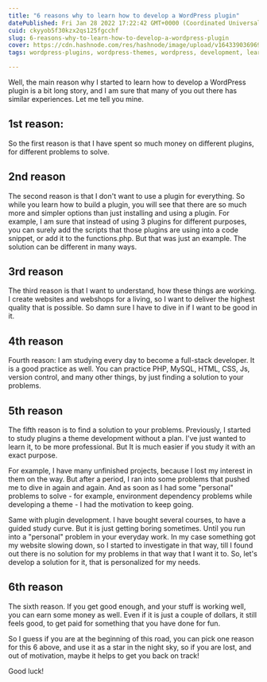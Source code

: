 ```yaml
---
title: "6 reasons why to learn how to develop a WordPress plugin"
datePublished: Fri Jan 28 2022 17:22:42 GMT+0000 (Coordinated Universal Time)
cuid: ckyyob5f30kzx2qs125fgcchf
slug: 6-reasons-why-to-learn-how-to-develop-a-wordpress-plugin
cover: https://cdn.hashnode.com/res/hashnode/image/upload/v1643390369697/-2ZuZs-SM.jpeg
tags: wordpress-plugins, wordpress-themes, wordpress, development, learning

---
```


Well, the main reason why I started to learn how to develop a WordPress plugin is a bit long story, and I am sure that many of you out there has similar experiences. Let me tell you mine.

## 1st reason:

So the first reason is that I have spent so much money on different plugins, for different problems to solve. 

## 2nd reason

The second reason is that I don't want to use a plugin for everything. So while you learn how to build a plugin, you will see that there are so much more and simpler options than just installing and using a plugin. For example, I am sure that instead of using 3 plugins for different purposes, you can surely add the scripts that those plugins are using into a code snippet, or add it to the functions.php. But that was just an example. The solution can be different in many ways. 

## 3rd reason

The third reason is that I want to understand, how these things are working. I create websites and webshops for a living, so I want to deliver the highest quality that is possible. So damn sure I have to dive in if I want to be good in it. 

## 4th reason

Fourth reason: I am studying every day to become a full-stack developer. It is a good practice as well. You can practice PHP, MySQL, HTML, CSS, Js, version control, and many other things, by just finding a solution to your problems.

## 5th reason

The fifth reason is to find a solution to your problems. Previously, I started to study plugins a theme development without a plan. I've just wanted to learn it, to be more professional. But It is much easier if you study it with an exact purpose. 

For example, I have many unfinished projects, because I lost my interest in them on the way. But after a period, I ran into some problems that pushed me to dive in again and again. And as soon as I had some "personal" problems to solve - for example, environment dependency problems while developing a theme - I had the motivation to keep going. 

Same with plugin development. I have bought several courses, to have a guided study curve. But it is just getting boring sometimes. Until you run into a "personal" problem in your everyday work. In my case something got my website slowing down, so I started to investigate in that way, till I found out there is no solution for my problems in that way that I want it to. So, let's develop a solution for it, that is personalized for my needs.

## 6th reason

The sixth reason. If you get good enough, and your stuff is working well, you can earn some money as well. Even if it is just a couple of dollars, it still feels good, to get paid for something that you have done for fun.  

So I guess if you are at the beginning of this road, you can pick one reason for this 6 above, and use it as a star in the night sky, so if you are lost, and out of motivation, maybe it helps to get you back on track!

Good luck!
